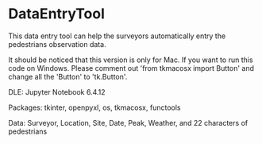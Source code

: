 # DataEntryTool
This data entry tool can help the surveyors automatically entry the pedestrians observation data.

It should be noticed that this version is only for Mac.
If you want to run this code on Windows. 
Please comment out 'from tkmacosx import Button' and change all the 'Button' to 'tk.Button'.

DLE: Jupyter Notebook 6.4.12

Packages: tkinter, openpyxl, os, tkmacosx, functools

Data: Surveyor, Location, Site, Date, Peak, Weather, and 22 characters of pedestrians
